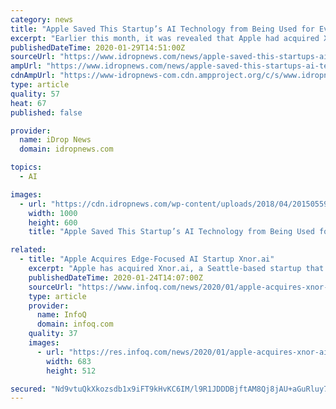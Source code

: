```yaml
---
category: news
title: "Apple Saved This Startup’s AI Technology from Being Used for Evil"
excerpt: "Earlier this month, it was revealed that Apple had acquired Xnor.ai, a startup company that specialized in “edge-based” artificial intelligence, which had cracked a method of making complex machine learning algorithms work on relatively low-power hardware. While Xnor.ai was best known for powering facial and pet recognition technology in ..."
publishedDateTime: 2020-01-29T14:51:00Z
sourceUrl: "https://www.idropnews.com/news/apple-saved-this-startups-ai-technology-from-being-used-for-evil/128210/"
ampUrl: "https://www.idropnews.com/news/apple-saved-this-startups-ai-technology-from-being-used-for-evil/128210/amp/"
cdnAmpUrl: "https://www-idropnews-com.cdn.ampproject.org/c/s/www.idropnews.com/news/apple-saved-this-startups-ai-technology-from-being-used-for-evil/128210/amp/"
type: article
quality: 57
heat: 67
published: false

provider:
  name: iDrop News
  domain: idropnews.com

topics:
  - AI

images:
  - url: "https://cdn.idropnews.com/wp-content/uploads/2018/04/20150559/Artificial-Intelligence.jpg"
    width: 1000
    height: 600
    title: "Apple Saved This Startup’s AI Technology from Being Used for Evil"

related:
  - title: "Apple Acquires Edge-Focused AI Startup Xnor.ai"
    excerpt: "Apple has acquired Xnor.ai, a Seattle-based startup that builds AI models that run on edge devices, for approximately $200 million. GeekWire first reported the story, based on information from \"sources with knowledge of the deal.\" Because XNor.ai's technology focuses on running AI models on low-resource edge devices without sending data to the ..."
    publishedDateTime: 2020-01-24T14:07:00Z
    sourceUrl: "https://www.infoq.com/news/2020/01/apple-acquires-xnor-ai/"
    type: article
    provider:
      name: InfoQ
      domain: infoq.com
    quality: 37
    images:
      - url: "https://res.infoq.com/news/2020/01/apple-acquires-xnor-ai/en/headerimage/apple-acquires-xnor-ai-1579740324596.jpg"
        width: 683
        height: 512

secured: "Nd9vtuQkXkozsdb1x9iFT9kHvKC6IM/l9R1JDDDBjftAM8Qj8jAU+aGuRluy7iepN5TcgiFlMzMwPdy0Ky2kdTlMaXafw66G3ZOsxhEk4LMhXkA+ASAVxlqdKyXuWmKoV7P9ls7sKwgy7TTKKikmr4ZMpz4neT/NNXfUONa+QXzkSZjwoMYuqNcjyQ+TrhjQ+aEMrsTI18iUgdGRp0DnOAOQYqsgd4/HProgGcLVPDCmhd9s1bfWMc/8/6V3mtsqRRV2OcbCPBzF875LDWewwFUjs9ysLjYeNQlN6Le/b+qaJHJPBJ2TjyL7tzFLCox6MCTQkTCGwS8yh6ZWmwDFHqPg1AnQ3VWio+yq1I0+OeMSCW/8RjAYRwqLWi0Ag+XJDXRcYBhJoReNq64EY5cVBXxIyRbl+X5EaZiEh+eTIr8KyR40Yu1K26ewWUdIMkTd2eJ+6YwiYRVW1sGLBAM6PABKCUkMDtbV5+7YzetFbRo=;BSBk8VjrqQ4kCs759W/gQA=="
---
```


